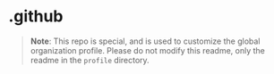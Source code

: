 # .github

> **Note**: This repo is special, and is used to customize the global organization profile. Please do not modify this readme, only the readme in the `profile` directory.
